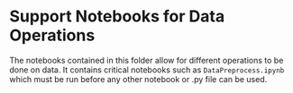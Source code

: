 # Support Notebooks for Data Operations

The notebooks contained in this folder allow for different operations to be done on data. It contains critical notebooks such as `DataPreprocess.ipynb` which must be run before any other notebook or .py file can be used.

